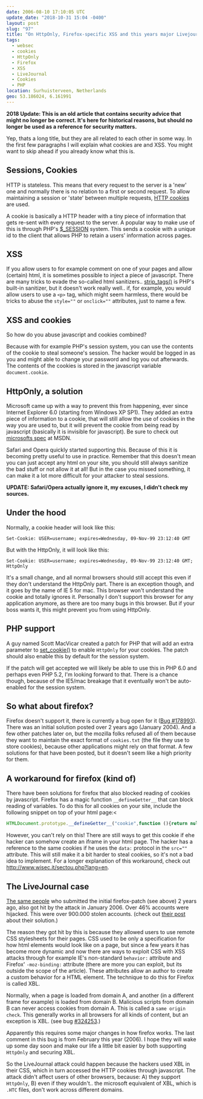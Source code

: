 ```yaml
---
date: 2006-08-10 17:10:05 UTC
update_date: "2018-10-31 15:04 -0400"
layout: post
slug: "97"
title: "On HttpOnly, Firefox-specific XSS and this years major Livejournal XSS attack"
tags:
  - websec
  - cookies
  - HttpOnly
  - Firefox
  - XSS
  - LiveJournal
  - Cookies
  - PHP
location: Surhuisterveen, Netherlands
geo: 53.186024, 6.161991
---
```


**2018 Update: This is an old article that contains security advice that might
no longer be correct. It's here for historical reasons, but should no longer
be used as a reference for security matters.**

Yep, thats a long title, but they are all related to each other in some way.
In the first few paragraphs I will explain what cookies are and XSS. You might
want to skip ahead if you already know what this is.

Sessions, Cookies
-----------------

HTTP is stateless. This means that every request to the server is a 'new' one
and normally there is no relation to a first or second request. To allow
maintaining a session or 'state' between multiple requests, [HTTP cookies][1]
are used.

A cookie is basically a HTTP header with a tiny piece of information that gets
re-sent with every request to the server. A popular way to make use of this is
through PHP's [$_SESSION][2] system. This sends a cookie with a unique id to
the client that allows PHP to retain a users' information across pages.

XSS
---

If you allow users to for example comment on one of your pages and allow
(certain) html, it is sometimes possible to inject a piece of javascript.
There are many tricks to evade the so-called html sanitizers..
[strip_tags()][3] is PHP's built-in sanitizer, but it doesn't work really
well.. if, for example, you would allow users to use a `<p>` tag, which
might seem harmless, there would be tricks to abuse the `style=""` or
`onclick=""` attributes, just to name a few.

XSS and cookies
---------------

So how do you abuse javascript and cookies combined?

Because with for example PHP's session system, you can use the contents of
the cookie to steal someone's session. The hacker would be logged in as you
and might able to change your password and log you out afterwards. The
contents of the cookies is stored in the javascript variable `document.cookie`.

HttpOnly, a solution
--------------------

Microsoft came up with a way to prevent this from happening, ever since
Internet Explorer 6.0 (starting from Windows XP SP1). They added an extra
piece of information to a cookie, that will still allow the use of cookies in
the way you are used to, but it will prevent the cookie from being read by
javascript (basically it is invisible for javascript). Be sure to check out
<a href="http://msdn.microsoft.com/library/default.asp?url=/workshop/author/dhtml/httponly_cookies.asp" class="dead-link">microsofts spec</a> at MSDN.

Safari and Opera quickly started supporting this. Because of this it is
becoming pretty useful to use in practice. Remember that this doesn't mean you
can just accept any html on your site, you should still always sanitize the
bad stuff or not allow it at all! But in the case you missed something, it can
make it a lot more difficult for your attacker to steal sessions.

**UPDATE: Safari/Opera actually ignore it, my excuses, I didn't check my sources.**

Under the hood
--------------

Normally, a cookie header will look like this:

```
Set-Cookie: USER=username; expires=Wednesday, 09-Nov-99 23:12:40 GMT
```

But with the HttpOnly, it will look like this:

```
Set-Cookie: USER=username; expires=Wednesday, 09-Nov-99 23:12:40 GMT; HttpOnly
```

It's a small change, and all normal browsers should still accept this even if
they don't understand the HttpOnly part. There is an exception though, and it
goes by the name of IE 5 for mac. This browser won't understand the cookie and
totally ignores it. Personally I don't support this browser for any
application anymore, as there are too many bugs in this browser. But if your
boss wants it, this might prevent you from using HttpOnly.

PHP support
-----------

A guy named Scott MacVicar created a patch for PHP that will add an extra
parameter to [set_cookie()][4] to enable `HttpOnly` for your cookies. The
patch should also enable this by default for the session system.

If the patch will get accepted we will likely be able to use this in PHP 6.0
and perhaps even PHP 5.2, I'm looking forward to that. There is a chance
though, because of the IE5/mac breakage that it eventually won't be
auto-enabled for the session system.

So what about firefox?
----------------------

Firefox doesn't support it, there is currently a bug open for it
([Bug #178993][5]). There was an initial solution posted over 2 years ago
(January 2004). And a few other patches later on, but the mozilla folks
refused all of them because they want to maintain the exact format of
`cookies.txt` (the file they use to store cookies), because other
applications might rely on that format. A few solutions for that have been
posted, but it doesn't seem like a high priority for them.

A workaround for firefox (kind of)
----------------------------------

There have been solutions for firefox that also blocked reading of cookies by
javascript. Firefox has a magic function `__defineGetter__` that can block
reading of variables. To do this for all cookies on your site, include the
following snippet on top of your html page:<

```javascript
HTMLDocument.prototype.__defineGetter__("cookie",function (){return null;});
```

However, you can't rely on this! There are still ways to get this cookie if
ehe hacker can somehow create an iframe in your html page. The hacker has a
reference to the same cookies if he uses the `data:` protocol in the
`src=""` attribute. This will still make it a bit harder to steal cookies, so
it's not a bad idea to implement. For a longer explanation of this workaround,
check out <a href="http://www.wisec.it/sectou.php?lang=en">http://www.wisec.it/sectou.php?lang=en</a>.</p>

The LiveJournal case
--------------------

[The same people][6] who submitted the initial firefox-patch (see above) 2
years ago, also got hit by the attack in January 2006. Over 46% accounts were
hijacked. This were over 900.000 stolen accounts. (check out [their post][7]
about their solution.)

The reason they got hit by this is because they allowed users to use remote
CSS stylesheets for their pages. CSS used to be only a specification for how
html elements would look like on a page, but since a few years it has become
more dynamic and now there are ways to exploit CSS with XSS attacks through
for example IE's non-standard `behavior:` attribute and Firefox'
`-moz-binding:` attribute (there are more you can exploit, but its outside the
scope of the article). These attributes allow an author to create a custom
behavior for a HTML element. The technique to do this for Firefox is called
XBL.

Normally, when a page is loaded from domain A, and another (in a different
frame for example) is loaded from domain B. Malicious scripts from domain B
can never access cookies from domain A. This is called a `same origin check`.
This generally works in all browsers for all kinds of content, but an
exception is XBL. (see bug [#324253][8].)

Apparently this requires some major changes in how firefox works. The last
comment in this bug is from February this year (2006). I hope they will wake
up some day soon and make our life a little bit easier by both supporting
`HttpOnly` and securing XBL.

So the LiveJournal attack could happen because the hackers used XBL in their
CSS, which in turn accessed the HTTP cookies through javascript. The attack
didn't affect users of other browsers, because: A) they support `HttpOnly`,
B) even if they wouldn't.. the microsoft equivalent of XBL, which is `.HTC`
files, don't work across different domains.

[1]: http://en.wikipedia.org/wiki/HTTP_cookie "HTTP Cookie"
[2]: http://php.net/manual/en/ref.session.php "PHP Session"
[3]: http://nl3.php.net/strip_tags "strip_tags()"
[4]: http://nl3.php.net/set_cookie "set_cookie()"
[5]: https://bugzilla.mozilla.org/show_bug.cgi?id=178993 "Bug #178993"
[6]: http://www.livejournal.com "LiveJournal"
[7]: https://lj-dev.livejournal.com/708069.html
[8]: https://bugzilla.mozilla.org/show_bug.cgi?id=324253 "Bug #324253"
